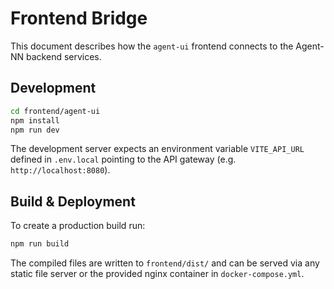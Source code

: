 # Frontend Bridge

This document describes how the `agent-ui` frontend connects to the Agent-NN backend services.

## Development

```bash
cd frontend/agent-ui
npm install
npm run dev
```

The development server expects an environment variable `VITE_API_URL` defined in `.env.local` pointing to the API gateway (e.g. `http://localhost:8080`).

## Build & Deployment

To create a production build run:

```bash
npm run build
```

The compiled files are written to `frontend/dist/` and can be served via any static file server or the provided nginx container in `docker-compose.yml`.

